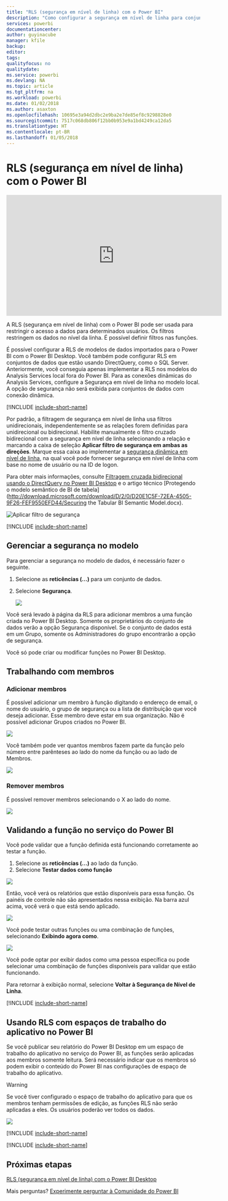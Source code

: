 ```yaml
---
title: "RLS (segurança em nível de linha) com o Power BI"
description: "Como configurar a segurança em nível de linha para conjuntos de dados importados e DirectQuery para o serviço do Power BI."
services: powerbi
documentationcenter: 
author: guyinacube
manager: kfile
backup: 
editor: 
tags: 
qualityfocus: no
qualitydate: 
ms.service: powerbi
ms.devlang: NA
ms.topic: article
ms.tgt_pltfrm: na
ms.workload: powerbi
ms.date: 01/02/2018
ms.author: asaxton
ms.openlocfilehash: 10695e3a94d2dbc2e9ba2e7de85ef8c9298828e0
ms.sourcegitcommit: 7517c068db806f12bb0b953e9a1bd4249ca12da5
ms.translationtype: HT
ms.contentlocale: pt-BR
ms.lasthandoff: 01/05/2018
---
```

# <a name="row-level-security-rls-with-power-bi"></a>RLS (segurança em nível de linha) com o Power BI
<iframe width="560" height="315" src="https://www.youtube.com/embed/67fK0GoVQ80?showinfo=0" frameborder="0" allowfullscreen></iframe>

A RLS (segurança em nível de linha) com o Power BI pode ser usada para restringir o acesso a dados para determinados usuários. Os filtros restringem os dados no nível da linha. É possível definir filtros nas funções.

É possível configurar a RLS de modelos de dados importados para o Power BI com o Power BI Desktop. Você também pode configurar RLS em conjuntos de dados que estão usando DirectQuery, como o SQL Server. Anteriormente, você conseguia apenas implementar a RLS nos modelos do Analysis Services local fora do Power BI. Para as conexões dinâmicas do Analysis Services, configure a Segurança em nível de linha no modelo local. A opção de segurança não será exibida para conjuntos de dados com conexão dinâmica.

[!INCLUDE [include-short-name](./includes/rls-desktop-define-roles.md)]

Por padrão, a filtragem de segurança em nível de linha usa filtros unidirecionais, independentemente se as relações forem definidas para unidirecional ou bidirecional. Habilite manualmente o filtro cruzado bidirecional com a segurança em nível de linha selecionando a relação e marcando a caixa de seleção **Aplicar filtro de segurança em ambas as direções**. Marque essa caixa ao implementar a [segurança dinâmica em nível de linha](https://docs.microsoft.com/en-us/sql/analysis-services/supplemental-lesson-implement-dynamic-security-by-using-row-filters), na qual você pode fornecer segurança em nível de linha com base no nome de usuário ou na ID de logon. 

Para obter mais informações, consulte [Filtragem cruzada bidirecional usando o DirectQuery no Power BI Desktop](desktop-bidirectional-filtering.md) e o artigo técnico [Protegendo o modelo semântico de BI de tabela](http://download.microsoft.com/download/D/2/0/D20E1C5F-72EA-4505-9F26-FEF9550EFD44/Securing the Tabular BI Semantic Model.docx).

![Aplicar filtro de segurança](media/service-admin-rls/rls-apply-security-filter.png)


[!INCLUDE [include-short-name](./includes/rls-desktop-view-as-roles.md)]

## <a name="manage-security-on-your-model"></a>Gerenciar a segurança no modelo
Para gerenciar a segurança no modelo de dados, é necessário fazer o seguinte.

1. Selecione as **reticências (...)** para um conjunto de dados.
2. Selecione **Segurança**.
   
   ![](media/service-admin-rls/rls-security.png)

Você será levado à página da RLS para adicionar membros a uma função criada no Power BI Desktop. Somente os proprietários do conjunto de dados verão a opção Segurança disponível. Se o conjunto de dados está em um Grupo, somente os Administradores do grupo encontrarão a opção de segurança. 

Você só pode criar ou modificar funções no Power BI Desktop.

## <a name="working-with-members"></a>Trabalhando com membros
### <a name="add-members"></a>Adicionar membros
É possível adicionar um membro à função digitando o endereço de email, o nome do usuário, o grupo de segurança ou a lista de distribuição que você deseja adicionar. Esse membro deve estar em sua organização. Não é possível adicionar Grupos criados no Power BI.

![](media/service-admin-rls/rls-add-member.png)

Você também pode ver quantos membros fazem parte da função pelo número entre parênteses ao lado do nome da função ou ao lado de Membros.

![](media/service-admin-rls/rls-member-count.png)

### <a name="remove-members"></a>Remover membros
É possível remover membros selecionando o X ao lado do nome. 

![](media/service-admin-rls/rls-remove-member.png)

## <a name="validating-the-role-within-the-power-bi-service"></a>Validando a função no serviço do Power BI
Você pode validar que a função definida está funcionando corretamente ao testar a função. 

1. Selecione as **reticências (...)** ao lado da função.
2. Selecione **Testar dados como função**

![](media/service-admin-rls/rls-test-role.png)

Então, você verá os relatórios que estão disponíveis para essa função. Os painéis de controle não são apresentados nessa exibição. Na barra azul acima, você verá o que está sendo aplicado.

![](media/service-admin-rls/rls-test-role2.png)

Você pode testar outras funções ou uma combinação de funções, selecionando **Exibindo agora como**.

![](media/service-admin-rls/rls-test-role3.png)

Você pode optar por exibir dados como uma pessoa específica ou pode selecionar uma combinação de funções disponíveis para validar que estão funcionando. 

Para retornar à exibição normal, selecione **Voltar à Segurança de Nível de Linha**.

[!INCLUDE [include-short-name](./includes/rls-usernames.md)]

## <a name="using-rls-with-app-workspaces-in-power-bi"></a>Usando RLS com espaços de trabalho do aplicativo no Power BI
Se você publicar seu relatório do Power BI Desktop em um espaço de trabalho do aplicativo no serviço do Power BI, as funções serão aplicadas aos membros somente leitura. Será necessário indicar que os membros só podem exibir o conteúdo do Power BI nas configurações de espaço de trabalho do aplicativo.

> [!WARNING]
> Se você tiver configurado o espaço de trabalho do aplicativo para que os membros tenham permissões de edição, as funções RLS não serão aplicadas a eles. Os usuários poderão ver todos os dados.
> 
> 

![](media/service-admin-rls/rls-group-settings.png)

[!INCLUDE [include-short-name](./includes/rls-limitations.md)]

[!INCLUDE [include-short-name](./includes/rls-faq.md)]

## <a name="next-steps"></a>Próximas etapas
[RLS (segurança em nível de linha) com o Power BI Desktop](desktop-rls.md)  

Mais perguntas? [Experimente perguntar à Comunidade do Power BI](http://community.powerbi.com/)

